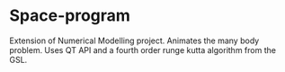 # Space-program

Extension of Numerical Modelling project. Animates the many body problem. Uses QT API and a fourth order runge kutta algorithm from the GSL.
